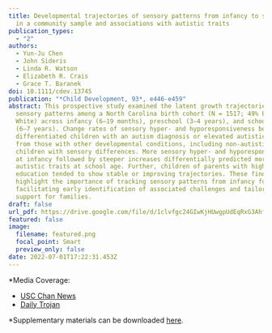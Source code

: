 ```yaml
---
title: Developmental trajectories of sensory patterns from infancy to school age
  in a community sample and associations with autistic traits
publication_types:
  - "2"
authors:
  - Yun-Ju Chen
  - John Sideris
  - Linda R. Watson
  - Elizabeth R. Crais
  - Grace T. Baranek
doi: 10.1111/cdev.13745
publication: "*Child Development, 93*, e446-e459"
abstract: This prospective study examined the latent growth trajectories of
  sensory patterns among a North Carolina birth cohort (N = 1517; 49% boys, 87%
  White) across infancy (6–19 months), preschool (3–4 years), and school years
  (6–7 years). Change rates of sensory hyper- and hyporesponsiveness better
  differentiated children with an autism diagnosis or elevated autistic traits
  from those with other developmental conditions, including non-autistic
  children with sensory differences. More sensory hyper- and hyporesponsiveness
  at infancy followed by steeper increases differentially predicted more
  autistic traits at school age. Further, children of parents with higher
  education tended to show stable or improving trajectories. These findings
  highlight the importance of tracking sensory patterns from infancy for
  facilitating early identification of associated challenges and tailored
  support for families.
draft: false
url_pdf: https://drive.google.com/file/d/1clvfgc24GIwKjHUwgpUdEqRxG3Ahf-a7/view?usp=share_link
featured: false
image:
  filename: featured.png
  focal_point: Smart
  preview_only: false
date: 2022-07-01T17:22:31.453Z
---
```

\*M﻿edia Coverage:

* [U﻿SC Chan News](https://chan.usc.edu/news/latest/new-study-shows-autism-correlated-with-changing-sensory-preferences-during-early-childhood)
* [D﻿aily Trojan](https://dailytrojan.com/2022/03/30/possible-new-asd-screening-method-found/)

\*Supplementary materials can be downloaded [here](https://drive.google.com/file/d/18UxG7vwXcdT7sJoskZZAAQJ0xT-R3FT3/view?usp=share_link).